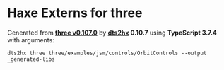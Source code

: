 # Haxe Externs for three

Generated from **[three v0.107.0](https://threejs.org/)** by **[dts2hx](https://github.com/haxiomic/dts2hx) 0.10.7** using **TypeScript 3.7.4** with arguments:

	dts2hx three three/examples/jsm/controls/OrbitControls --output _generated-libs